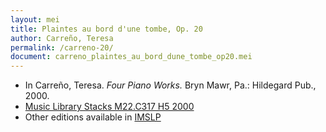 ```yaml
---
layout: mei
title: Plaintes au bord d'une tombe, Op. 20
author: Carreño, Teresa
permalink: /carreno-20/
document: carreno_plaintes_au_bord_dune_tombe_op20.mei
---
```


- In Carreño, Teresa. *Four Piano Works.* Bryn Mawr, Pa.: Hildegard Pub., 2000.
- <a href="https://tufts-primo.hosted.exlibrisgroup.com/permalink/f/bnf7qa/01TUN_ALMA21107559280003851" target="_blank">Music Library Stacks M22.C317 H5 2000</a>
- Other editions available in <a href="" target="_blank">IMSLP</a>
